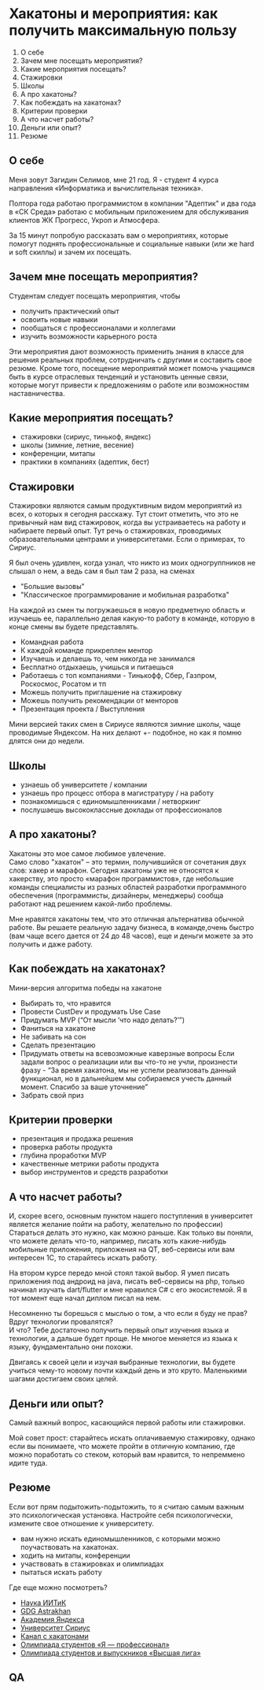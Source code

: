 # Хакатоны и мероприятия: как получить максимальную пользу

1. О себе
2. Зачем мне посещать мероприятия?
3. Какие мероприятия посещать?
4. Стажировки
5. Школы
6. А про хакатоны?
7. Как побеждать на хакатонах?
8. Критерии проверки
9. А что насчет работы?
10. Деньги или опыт?
11. Резюме

## О себе

Меня зовут Загидин Селимов, мне 21 год. Я - студент 4 курса направления «Информатика и вычислительная техника».

Полтора года работаю программистом в компании "Адептик" и два года в «СК Среда» работаю с мобильным приложением для обслуживания клиентов ЖК Прогресс, Укроп и Атмосфера.

За 15 минут попробую рассказать вам о мероприятиях, которые помогут поднять профессиональные и социальные навыки (или же hard и soft скиллы) и зачем их посещать.

## Зачем мне посещать мероприятия?

Студентам следует посещать мероприятия, чтобы 
- получить практический опыт
- освоить новые навыки
- пообщаться с профессионалами и коллегами
- изучить возможности карьерного роста

Эти мероприятия дают возможность применить знания в классе для решения реальных проблем, сотрудничать с другими и составить свое резюме. Кроме того, посещение мероприятий может помочь учащимся быть в курсе отраслевых тенденций и установить ценные связи, которые могут привести к предложениям о работе или возможностям наставничества.

## Какие мероприятия посещать?

- стажировки (сириус, тинькоф, яндекс)
- школы (зимние, летние, весение)
- конференции, митапы
- практики в компаниях (адептик, бест)


## Стажировки

Стажировки являются самым продуктивным видом мероприятий из всех, о которых я сегодня расскажу.
Тут стоит отметить, что это не привычный нам вид стажировок, когда вы устраиваетесь на работу и набираете первый опыт. Тут речь о стажировках, проводимых образовательными центрами и университетами. Если о примерах, то Сириус.

Я был очень удивлен, когда узнал, что никто из моих одногруппников не слышал о нем, а ведь сам я был там 2 раза, на сменах  
- "Большие вызовы"
- "Классическое программирование и мобильная разработка"

На каждой из смен ты погружаешься в новую предметную область и изучаешь ее, параллельно делая какую-то работу в команде, которую в конце смены вы будете представлять.

- Командная работа
- К каждой команде прикреплен ментор
- Изучаешь и делаешь то, чем никогда не занимался
- Бесплатно отдыхаешь, учишься и питаешься
- Работаешь с топ компаниями - Тинькофф, Сбер, Газпром, Роскосмос, Росатом и тп
- Можешь получить приглашение на стажировку
- Можешь получить рекомендации от менторов
- Презентация проекта / Выступления

Мини версией таких смен в Сириусе являются зимние школы, чаще проводимые Яндексом. На них делают +- подобное, но как я помню длятся они до недели.

## Школы

- узнаешь об университете / компании
- узнаешь про процесс отбора в магистратуру / на работу
- познакомишься с единомышленниками / нетворкинг
- послушаешь высококлассные доклады от профессионалов


## А про хакатоны?

Хакатоны это мое самое любимое увлечение.  
Само слово "хакатон" – это термин, получившийся от сочетания двух слов: хакер и марафон. Сегодня хакатоны уже не относятся к хакерству, это просто «марафон программистов», где небольшие команды специалисты из разных областей разработки программного обеспечения (программисты, дизайнеры, менеджеры) сообща работают над решением какой-либо проблемы.

Мне нравятся хакатоны тем, что это отличная альтернатива обычной работе. Вы решаете реальную задачу бизнеса, в команде,очень быстро (вам чаще всего дается от 24 до 48 часов), еще и деньги можете за это получить и даже работу.

## Как побеждать на хакатонах?

Мини-версия алгоритма победы на хакатоне
- Выбирать то, что нравится
- Провести CustDev и продумать Use Case
- Придумать MVP (“От мысли ‘что надо делать?’”)
- Фаниться на хакатоне
- Не забивать на сон
- Сделать презентацию
- Придумать ответы на всевозможные каверзные вопросы
Если задали вопрос о реализации или вы что-то не учли, произнести фразу - “За время хакатона, мы не успели реализовать данный функционал, но в дальнейшем мы собираемся учесть данный момент. Спасибо за ваше уточнение”
- Забрать свой приз


## Критерии проверки

- презентация и продажа решения
- проверка работы продукта
- глубина проработки MVP
- качественные метрики работы продукта
- выбор инструментов и средств разработки

## А что насчет работы?

И, скорее всего, основным пунктом нашего поступления в университет является желание пойти на работу, желательно по профессии)  
Стараться делать это нужно, как можно раньше. Как только вы поняли, что можете делать что-то, например, писать хоть какие-нибудь мобильные приложения, приложения на QT, веб-сервисы или вам интересен 1С, то старайтесь искать работу.

На втором курсе передо мной стоял такой выбор. Я умел писать приложения под андроид на java, писать веб-сервисы на php, только начинал изучать dart/flutter и мне нравился C# с его экосистемой. Я в тот момент еще начал диплом писал на нем.

Несомненно ты борешься с мыслью о том, а что если я буду не прав? Вдруг технологии провалятся?  
И что? Тебе достаточно получить первый опыт изучения языка и технологии, а дальше будет проще. Не многое меняется из языка к языку, фундаментально они похожи.

Двигаясь к своей цели и изучая выбранные технологии, вы будете учиться чему-то новому почти каждый день и это круто. Маленькими шагами достигаем своих целей.


## Деньги или опыт?

Самый важный вопрос, касающийся первой работы или стажировки.

Мой совет прост: старайтесь искать оплачиваемую стажировку, однако если вы понимаете, что можете пройти в отличную компанию, где можно поработать со стеком, который вам нравится, то непреммено идите туда.


## Резюме

Если вот прям подытожить-подытожить, то я считаю самым важным это психологическая установка.
Настройте себя психологически, измените свое отношение к университету. 

- вам нужно искать единомышленников, с которыми можно поучаствовать на хакатонах.
- ходить на митапы, конференции
- участвовать в стажировках и олимпиадах
- пытаться искать работу

Где еще можно посмотреть?
- [Наука ИИТиК](https://vk.com/science_iitik)
- [GDG Astrakhan](https://vk.com/gdgastra)
- [Академия Яндекса](https://academy.yandex.ru)
- [Университет Сириус](https://siriusuniversity.ru/education/educational-modules-and-activities?open=8&programs=12&archive=12#12)
- [Канал с хакатонами](https://t.me/codenrock_support)
- [Олимпиада студентов «Я — профессионал»](https://vk.com/olimpiprofi?ysclid=lfcpwtzjis345760237)
- [Олимпиада студентов и выпускников «Высшая лига»](https://vk.com/hse_liga?ysclid=lfcpxs0jh719297982)


## QA